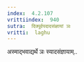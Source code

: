 ```yaml
---
index:  4.2.107
vrittiindex:  940
sutra:  दिक्पूर्वपदादसंज्ञायां ञः
vritti:  laghu 
---
```


अस्माद्भवाद्यर्थे ञः स्यादसंज्ञायाम्..

